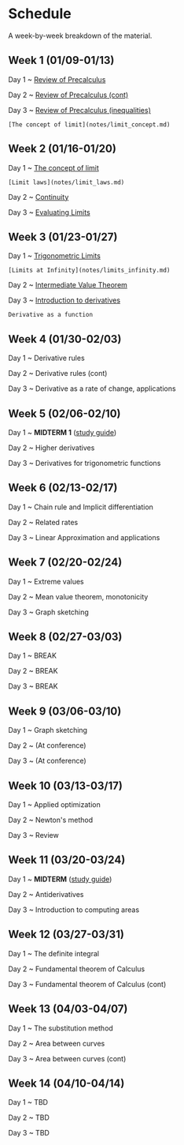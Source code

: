# Schedule

A week-by-week breakdown of the material.

## Week  1 (01/09-01/13)

Day 1
  ~ [Review of Precalculus](notes/algebra_review.md)

Day 2
  ~ [Review of Precalculus (cont)](notes/algebra_review.md)

Day 3
  ~ [Review of Precalculus (inequalities)](notes/algebra_review.md)

    [The concept of limit](notes/limit_concept.md)

## Week  2 (01/16-01/20)

Day 1
  ~ [The concept of limit](notes/limit_concept.md)

    [Limit laws](notes/limit_laws.md)

Day 2
  ~ [Continuity](notes/continuity.md)

Day 3
  ~ [Evaluating Limits](notes/limit_evaluation.md)

## Week  3 (01/23-01/27)

Day 1
  ~ [Trigonometric Limits](notes/limit_trig.md)

    [Limits at Infinity](notes/limits_infinity.md)

Day 2
  ~ [Intermediate Value Theorem](notes/ivt.md)

Day 3
  ~ [Introduction to derivatives](notes/derivatives_intro.md)

    Derivative as a function

## Week  4 (01/30-02/03)

Day 1
  ~ Derivative rules

Day 2
  ~ Derivative rules (cont)

Day 3
  ~ Derivative as a rate of change, applications

## Week  5 (02/06-02/10)

Day 1
  ~ **MIDTERM 1** ([study guide](notes/midterm1_study_guide.md))

Day 2
  ~ Higher derivatives

Day 3
  ~  Derivatives for trigonometric functions

## Week  6 (02/13-02/17)

Day 1
  ~ Chain rule and Implicit differentiation

Day 2
  ~ Related rates

Day 3
  ~ Linear Approximation and applications

## Week  7 (02/20-02/24)

Day 1
  ~ Extreme values

Day 2
  ~ Mean value theorem, monotonicity

Day 3
  ~ Graph sketching

## Week  8 (02/27-03/03)

Day 1
  ~ BREAK

Day 2
  ~ BREAK

Day 3
  ~ BREAK

## Week  9 (03/06-03/10)

Day 1
  ~ Graph sketching

Day 2
  ~ (At conference)

Day 3
  ~ (At conference)

## Week 10 (03/13-03/17)

Day 1
  ~ Applied optimization

Day 2
  ~ Newton's method

Day 3
  ~ Review

## Week 11 (03/20-03/24)

Day 1
  ~ **MIDTERM** ([study guide](notes/midterm2_study_guide.md))

Day 2
  ~ Antiderivatives

Day 3
  ~ Introduction to computing areas

## Week 12 (03/27-03/31)

Day 1
  ~ The definite integral

Day 2
  ~ Fundamental theorem of Calculus

Day 3
  ~ Fundamental theorem of Calculus (cont)

## Week 13 (04/03-04/07)

Day 1
  ~ The substitution method

Day 2
  ~ Area between curves

Day 3
  ~ Area between curves (cont)

## Week 14 (04/10-04/14)

Day 1
  ~ TBD

Day 2
  ~ TBD

Day 3
  ~ TBD
